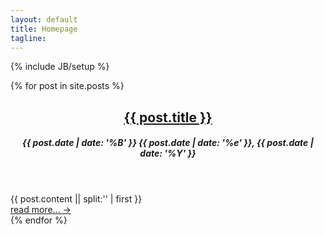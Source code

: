 ```yaml
---
layout: default
title: Homepage
tagline: 
---
```

{% include JB/setup %}

{% for post in site.posts %}
<article>
  <header>
    <h2>
        <a href="{{ post.url }}" rel="bookmark" title="Permanent link to ">{{ post.title }}</a>
    </h2>
    <h5><time>{{ post.date | date: '%B' }} {{ post.date | date: '%e' }}, {{ post.date | date: '%Y' }}</time></h5>
  </header>
  <div class="post-entry">
        {{  post.content || split:'<!--more-->' | first }}
  </div>
  <div class="post-footer">
        <div class="read-more">
            <a href="{{ post.url }}">read more... &rarr;</a>
        </div>
    </div>
</article>
{% endfor %}






